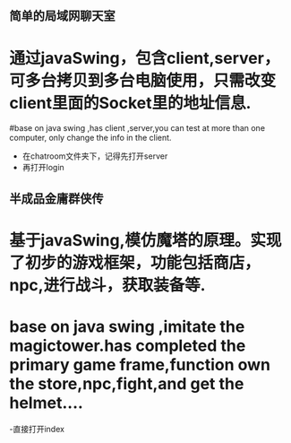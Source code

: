 
## 简单的局域网聊天室
# 通过javaSwing，包含client,server，可多台拷贝到多台电脑使用，只需改变client里面的Socket里的地址信息.
#base on java swing ,has client ,server,you can test at more than one computer,
only change the info in the client.

- 在chatroom文件夹下，记得先打开server
- 再打开login


## 半成品金庸群侠传
# 基于javaSwing,模仿魔塔的原理。实现了初步的游戏框架，功能包括商店，npc,进行战斗，获取装备等.
# base on java swing ,imitate the magictower.has completed the primary game frame,function own the store,npc,fight,and get the helmet.... 

-直接打开index